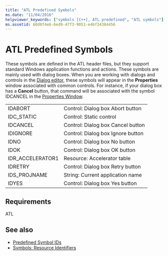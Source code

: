 ```yaml
---
title: "ATL Predefined Symbols"
ms.date: "11/04/2016"
helpviewer_keywords: ["symbols [C++], ATL predefined", "ATL symbols"]
ms.assetid: 60d8f4e6-6ed9-47f3-9051-e4bf34384456
---
```

# ATL Predefined Symbols

These symbols are defined in the ATL header files, but they support standard Windows application functions and actions. These symbols are mainly used with dialog boxes. When you are working with dialogs and controls in the [Dialog editor](../windows/dialog-editor.md), these symbols will appear in the **Properties** window associated with common controls. For instance, if your dialog box has a **Cancel** button, that command will be associated with the symbol IDCANCEL in the [Properties Window](/visualstudio/ide/reference/properties-window).

|||
|-|-|
|IDABORT|Control: Dialog box Abort button|
|IDC_STATIC|Control: Static control|
|IDCANCEL|Control: Dialog box Cancel button|
|IDIGNORE|Control: Dialog box Ignore button|
|IDNO|Control: Dialog box No button|
|IDOK|Control: Dialog box OK button|
|IDR_ACCELERATOR1|Resource: Accelerator table|
|IDRETRY|Control: Dialog box Retry button|
|IDS_PROJNAME|String: Current application name|
|IDYES|Control: Dialog box Yes button|

## Requirements

ATL

## See also

- [Predefined Symbol IDs](../windows/predefined-symbol-ids.md)
- [Symbols: Resource Identifiers](../windows/symbols-resource-identifiers.md)
